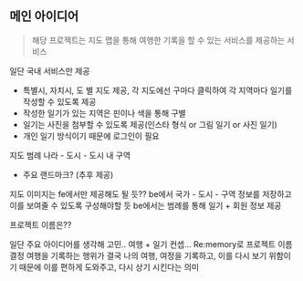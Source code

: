 ## 메인 아이디어
> 해당 프로젝트는 지도 맵을 통해 여행한 기록을 할 수 있는 서비스를 제공하는 서비스

일단 국내 서비스만 제공

+ 특별시, 자치시, 도 별 지도 제공, 각 지도에선 구마다 클릭하여 각 지역마다 일기를 작성할 수 있도록 제공
+ 작성한 일기가 있는 지역은 핀이나 색을 통해 구별
+ 일기는 사진을 첨부할 수 있도록 제공(인스타 형식 or 그림 일기 or 사진 일기)
+ 개인 일기 방식이기 때문에 로그인이 필요

지도 범례
나라  - 도시 - 도시 내 구역
+ 주요 랜드마크? (추후 제공)

지도 이미지는 fe에서만 제공해도 될 듯??
be에서 국가 - 도시 - 구역 정보를 저장하고 이를 보여줄 수 있도록 구성해야할 듯
be에서는 범례를 통해 일기 + 회원 정보 제공


프로젝트 이름은??

일단 주요 아이디어를 생각해 고민.. 여행 + 일기 컨셉...
Re:memory로 프로젝트 이름 결정
여행을 기록하는 행위가 결국 나의 여행, 여정을 기록하고, 이를 다시 보기 위함이기 때문에 이를 편하게 도와주고, 다시 상기 시킨다는 의미

